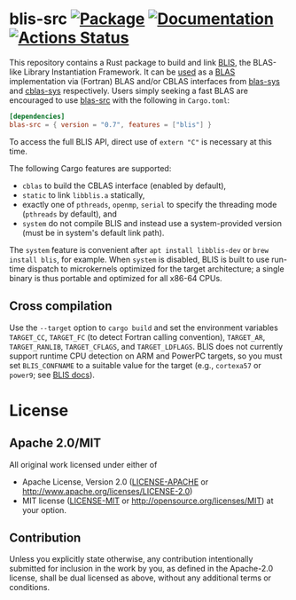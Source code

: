 # blis-src [![Package][package-img]][package-url] [![Documentation][documentation-img]][documentation-url] [![Actions Status][actions-img]][actions-url]

This repository contains a Rust package to build and link [BLIS], the BLAS-like Library Instantiation Framework. It can be [used][usage] as a [BLAS] implementation via (Fortran) BLAS and/or CBLAS interfaces from [blas-sys] and [cblas-sys] respectively. Users simply seeking a fast BLAS are encouraged to use [blas-src] with the following in `Cargo.toml`: 

 ```toml
[dependencies]
blas-src = { version = "0.7", features = ["blis"] }
```

To access the full BLIS API, direct use of `extern "C"` is necessary at this time.

The following Cargo features are supported:

* `cblas` to build the CBLAS interface (enabled by default),
* `static` to link `libblis.a` statically,
* exactly one of `pthreads`, `openmp`, `serial` to specify the threading mode (`pthreads` by default), and
* `system` do not compile BLIS and instead use a system-provided version (must be in system's default link path).

The `system` feature is convenient after `apt install libblis-dev` or `brew install blis`, for example. When `system` is disabled, BLIS is built to use run-time dispatch to microkernels optimized for the target architecture; a single binary is thus portable and optimized for all x86-64 CPUs.

## Cross compilation

Use the `--target` option to `cargo build` and set the environment variables `TARGET_CC`, `TARGET_FC` (to detect Fortran calling convention), `TARGET_AR`, `TARGET_RANLIB`, `TARGET_CFLAGS`, and `TARGET_LDFLAGS`.
BLIS does not currently support runtime CPU detection on ARM and PowerPC targets, so you must set `BLIS_CONFNAME` to a suitable value for the target (e.g., `cortexa57` or `power9`; see [BLIS docs](https://github.com/flame/blis/blob/master/docs/BuildSystem.md#step-1-choose-a-framework-configuration)).

# License

## Apache 2.0/MIT

All original work licensed under either of
 * Apache License, Version 2.0 ([LICENSE-APACHE](LICENSE-APACHE) or http://www.apache.org/licenses/LICENSE-2.0)
 * MIT license ([LICENSE-MIT](LICENSE-MIT) or http://opensource.org/licenses/MIT)
     at your option.

## Contribution

Unless you explicitly state otherwise, any contribution intentionally submitted
for inclusion in the work by you, as defined in the Apache-2.0 license, shall
be dual licensed as above, without any additional terms or conditions.

[blas]: https://en.wikipedia.org/wiki/BLAS
[blas-src]: https://lib.rs/crates/blas-src
[blas-sys]: https://lib.rs/crates/blas-sys
[blis]: https://github.com/flame/blis
[cblas-sys]: https://lib.rs/crates/cblas-sys
[usage]: https://blas-lapack-rs.github.io/usage

[package-img]: https://img.shields.io/crates/v/blis-src.svg
[package-url]: https://crates.io/crates/blis-src
[documentation-img]: https://docs.rs/blis-src/badge.svg
[documentation-url]: https://docs.rs/blis-src
[actions-img]: https://github.com/blas-lapack-rs/blis-src/workflows/Rust/badge.svg
[actions-url]: https://github.com/blas-lapack-rs/blis-src/actions
